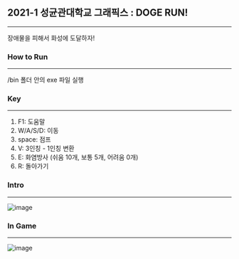 ## 2021-1 성균관대학교 그래픽스 : DOGE RUN!

---

장애물을 피해서 화성에 도달하자!

### How to Run
---

/bin 폴더 안의 exe 파일 실행

### Key
---

1. F1: 도움말
2. W/A/S/D: 이동
3. space: 점프
4. V: 3인칭 - 1인칭 변환
5. E: 화염방사 (쉬움 10개, 보통 5개, 어려움 0개)
6. R: 돌아가기

### Intro
---

![image](https://user-images.githubusercontent.com/63792758/193733090-b125d694-df18-4a1b-b785-7b0f3a7e1945.png)


### In Game
---

![image](https://user-images.githubusercontent.com/63792758/193733112-c28f7971-f928-453c-afdc-e8fd05a577f2.png)
